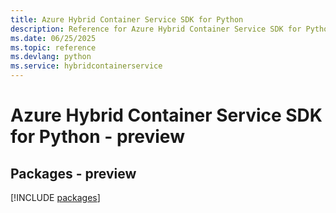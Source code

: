 ```yaml
---
title: Azure Hybrid Container Service SDK for Python
description: Reference for Azure Hybrid Container Service SDK for Python
ms.date: 06/25/2025
ms.topic: reference
ms.devlang: python
ms.service: hybridcontainerservice
---
```

# Azure Hybrid Container Service SDK for Python - preview
## Packages - preview
[!INCLUDE [packages](hybrid-container-service-index.md)]